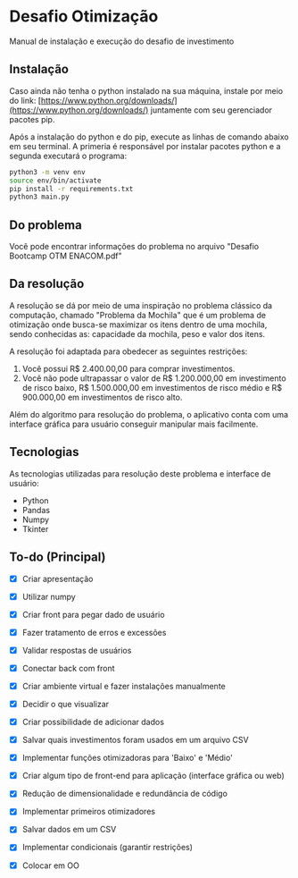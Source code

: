 # Desafio Otimização

Manual de instalação e execução do desafio de investimento

## Instalação

Caso ainda não tenha o python instalado na sua máquina, instale por meio do link: [https://www.python.org/downloads/](https://www.python.org/downloads/) juntamente com seu gerenciador pacotes pip.

Após a instalação do python e do pip, execute as linhas de comando abaixo em seu terminal. A primeria é responsável por instalar pacotes python e a segunda executará o programa:

```bash
python3 -m venv env
source env/bin/activate
pip install -r requirements.txt
python3 main.py
```

## Do problema

Você pode encontrar informações do problema no arquivo "Desafio Bootcamp OTM ENACOM.pdf"

## Da resolução

A resolução se dá por meio de uma inspiração no problema clássico da computação, chamado "Problema da Mochila" que é um problema de otimização onde busca-se maximizar os itens dentro de uma mochila, sendo conhecidas as: capacidade da mochila, peso e valor dos itens.

A resolução foi adaptada para obedecer as seguintes restrições:

1. Você possui R$ 2.400.00,00 para comprar investimentos.
2. Você não pode ultrapassar o valor de R$ 1.200.000,00 em investimento de risco baixo, R$ 1.500.000,00 em investimentos de risco médio e R$ 900.000,00 em investimentos de risco alto.

Além do algoritmo para resolução do problema, o aplicativo conta com uma interface gráfica para usuário conseguir manipular mais facilmente.

## Tecnologias

As tecnologias utilizadas para resolução deste problema e interface de usuário:

* Python
* Pandas
* Numpy
* Tkinter

## To-do (Principal)
- [x] Criar apresentação
- [x] Utilizar numpy
- [x] Criar front para pegar dado de usuário
- [x] Fazer tratamento de erros e excessões
- [x] Validar respostas de usuários
- [x] Conectar back com front
- [x] Criar ambiente virtual e fazer instalações manualmente
- [x] Decidir o que visualizar
- [x] Criar possibilidade de adicionar dados
- [x] Salvar quais investimentos foram usados em um arquivo CSV
- [x] Implementar funções otimizadoras para 'Baixo' e 'Médio'
- [x] Criar algum tipo de front-end para aplicação (interface gráfica ou web)
- [x] Redução de dimensionalidade e redundância de código
- [x] Implementar primeiros otimizadores
- [x] Salvar dados em um CSV
- [x] Implementar condicionais (garantir restrições)
- [x] Colocar em OO

